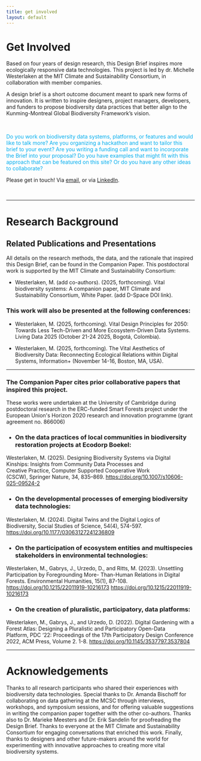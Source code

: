 ```yaml
---
title: get involved
layout: default
---
```


# Get Involved

Based on four years of design research, this Design Brief inspires more ecologically responsive data technologies. This project is led by dr. Michelle Westerlaken at the MIT Climate and Sustainability Consortium, in collaboration with member companies. 


A design brief is a short outcome document meant to spark new forms of innovation. It is written to inspire designers, project managers, developers, and funders to propose biodiversity data practices that better align to the Kunming-Montreal Global Biodiversity Framework’s vision.

<br>

<span style="color:#00ADEE;"> Do you work on biodiversity data systems, platforms, or features and would like to talk more? Are you organizing a hackathon and want to tailor this brief to your event? Are you writing a funding call and want to incorporate the Brief into your proposal? Do you have examples that might fit with this approach that can be featured on this site? Or do you have any other ideas to collaborate? </span>

Please get in touch! Via <a href="mailto:mwester@mit.edu">email</a>, or via <a href="https://www.linkedin.com/in/michellewesterlaken/">LinkedIn</a>. 


<br>

_________


# Research Background



## Related Publications and Presentations

All details on the research methods, the data, and the rationale that inspired this Design Brief, can be found in the Companion Paper. This postdoctoral work is supported by the MIT Climate and Sustainability Consortium:


- Westerlaken, M. (add co-authors). (2025, forthcoming). Vital biodiversity systems: A companion paper, MIT Climate and Sustainability Consortium, White Paper. (add D-Space DOI link).



### This work will also be presented at the following conferences:

- Westerlaken, M. (2025, forthcoming). Vital Design Principles for 2050: Towards Less Tech-Driven and More Ecosystem-Driven Data Systems. Living Data 2025 (October 21-24 2025, Bogotá, Colombia).

- Westerlaken, M. (2025, forthcoming). The Vital Aesthetics of Biodiversity Data: Reconnecting Ecological Relations within Digital Systems, Information+ (November 14-16, Boston, MA, USA).


_________

### The Companion Paper cites prior collaborative papers that inspired this project. 
These works were undertaken at the University of Cambridge during postdoctoral research in the ERC-funded Smart Forests project under the European Union's Horizon 2020 research and innovation programme (grant agreement no. 866006)


- ### On the data practices of local communities in biodiversity restoration projects at Ecodorp Boekel:
Westerlaken, M. (2025). Designing Biodiversity Systems via Digital Kinships: Insights from Community Data Processes and Creative Practice, Computer Supported Cooperative Work (CSCW), Springer Nature, 34, 835–869. <a href="https://doi.org/10.1007/s10606-025-09524-2">https://doi.org/10.1007/s10606-025-09524-2</a> 

- ### On the developmental processes of emerging biodiversity data technologies:
Westerlaken, M. (2024). Digital Twins and the Digital Logics of Biodiversity, Social Studies of Science, 54(4), 574-597. <a href="https://doi.org/10.1177/03063127241236809">https://doi.org/10.1177/03063127241236809</a>

- ### On the participation of ecosystem entities and multispecies stakeholders in environmental technologies:
Westerlaken, M., Gabrys, J., Urzedo, D., and Ritts, M. (2023). Unsettling Participation by Foregrounding More-	Than-Human Relations in Digital Forests. Environmental Humanities, 15(1), 87-108. <a href="https://doi.org/10.1215/22011919-10216173">https://doi.org/10.1215/22011919-10216173</a> https://doi.org/10.1215/22011919-10216173
	
- ### On the creation of pluralistic, participatory, data platforms:
Westerlaken, M., Gabrys, J., and Urzedo, D. (2022). Digital Gardening with a Forest Atlas: Designing a Pluralistic and Participatory Open-Data Platform, PDC ‘22: Proceedings of the 17th Participatory Design Conference 2022, ACM Press, Volume 2. 1-8. <a href="https://doi.org/10.1145/3537797.3537804">https://doi.org/10.1145/3537797.3537804</a> 

_________


# Acknowledgements

Thanks to all research participants who shared their experiences with biodiversity data technologies. Special thanks to Dr. Amanda Bischoff for collaborating on data gathering at the MCSC through interviews, workshops, and symposium sessions, and for offering valuable suggestions in writing the companion paper together with the other co-authors. Thanks also to Dr. Marieke Meesters and Dr. Erik Sandelin for proofreading the Design Brief. Thanks to everyone at the MIT Climate and Sustainability Consortium for engaging conversations that enriched this work. Finally, thanks to designers and other future-makers around the world for experimenting with innovative approaches to creating more vital biodiversity systems.

